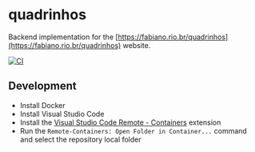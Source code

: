 # quadrinhos

Backend implementation for the [https://fabiano.rio.br/quadrinhos](https://fabiano.rio.br/quadrinhos) website.

[![CI](https://github.com/fabiano/quadrinhos/actions/workflows/ci.yml/badge.svg)](https://github.com/fabiano/quadrinhos/actions/workflows/ci.yml)

## Development

- Install Docker
- Install Visual Studio Code
- Install the [Visual Studio Code Remote - Containers](https://marketplace.visualstudio.com/items?itemName=ms-vscode-remote.remote-containers) extension
- Run the `Remote-Containers: Open Folder in Container...` command and select the repository local folder
